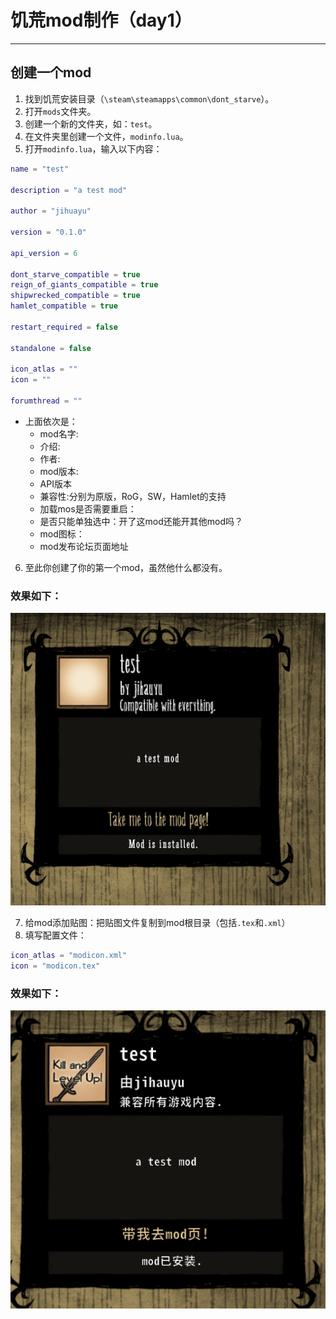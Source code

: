 # 饥荒mod制作（day1）
----
## 创建一个mod
1. 找到饥荒安装目录（`\steam\steamapps\common\dont_starve`）。
2. 打开`mods`文件夹。
3. 创建一个新的文件夹，如：`test`。
4. 在文件夹里创建一个文件，`modinfo.lua`。
5. 打开`modinfo.lua`，输入以下内容：
``` lua
name = "test"

description = "a test mod"

author = "jihuayu"

version = "0.1.0"

api_version = 6

dont_starve_compatible = true
reign_of_giants_compatible = true
shipwrecked_compatible = true
hamlet_compatible = true

restart_required = false

standalone = false 

icon_atlas = ""
icon = ""

forumthread = ""

```
- 上面依次是：
    - mod名字:
    - 介绍:
    - 作者:
    - mod版本:
    - API版本
    - 兼容性:分别为原版，RoG，SW，Hamlet的支持
    - 加载mos是否需要重启：
    - 是否只能单独选中：开了这mod还能开其他mod吗？
    - mod图标：
    - mod发布论坛页面地址
6. 至此你创建了你的第一个mod，虽然他什么都没有。

### 效果如下：
![](image/1.1.png)

7. 给mod添加贴图：把贴图文件复制到mod根目录（包括`.tex`和`.xml`）
8. 填写配置文件：

```lua  
icon_atlas = "modicon.xml"
icon = "modicon.tex"
```

### 效果如下：
![](image/1.2.png)